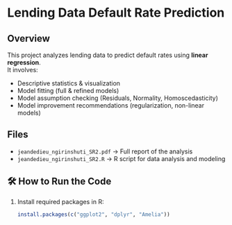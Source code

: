 # Lending Data Default Rate Prediction

## Overview
This project analyzes lending data to predict default rates using **linear regression**.  
It involves:
- Descriptive statistics & visualization
- Model fitting (full & refined models)
- Model assumption checking (Residuals, Normality, Homoscedasticity)
- Model improvement recommendations (regularization, non-linear models)

## Files
- `jeandedieu_ngirinshuti_SR2.pdf` → Full report of the analysis  
- `jeandedieu_ngirinshuti_SR2.R` → R script for data analysis and modeling  

## 🛠 How to Run the Code
1. Install required packages in R:
   ```r
   install.packages(c("ggplot2", "dplyr", "Amelia"))
